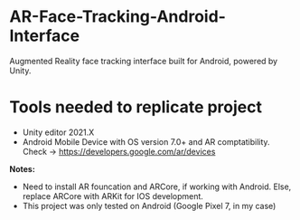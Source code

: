 # AR-Face-Tracking-Android-Interface
Augmented Reality face tracking interface built for Android, powered by Unity. 

# Tools needed to replicate project
- Unity editor 2021.X
- Android Mobile Device with OS version 7.0+ and AR comptatibility. Check -> https://developers.google.com/ar/devices

**Notes:**
- Need to install AR founcation and ARCore, if working with Android. Else, replace ARCore with ARKit for IOS development.
- This project was only tested on Android (Google Pixel 7, in my case)
